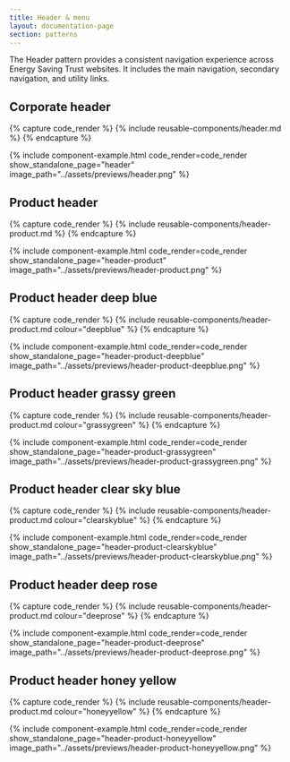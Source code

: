 ```yaml
---
title: Header & menu
layout: documentation-page
section: patterns
---
```


The Header pattern provides a consistent navigation experience across Energy Saving Trust websites. It includes the main navigation, secondary navigation, and utility links.

## Corporate header

{% capture code_render %}
  {% include reusable-components/header.md %}
{% endcapture %}

{% include component-example.html code_render=code_render show_standalone_page="header" image_path="../assets/previews/header.png" %}

## Product header

{% capture code_render %}
  {% include reusable-components/header-product.md %}
{% endcapture %}

{% include component-example.html code_render=code_render show_standalone_page="header-product" image_path="../assets/previews/header-product.png" %}

## Product header deep blue

{% capture code_render %}
  {% include reusable-components/header-product.md colour="deepblue" %}
{% endcapture %}

{% include component-example.html code_render=code_render show_standalone_page="header-product-deepblue" image_path="../assets/previews/header-product-deepblue.png" %}

## Product header grassy green

{% capture code_render %}
  {% include reusable-components/header-product.md colour="grassygreen" %}
{% endcapture %}

{% include component-example.html code_render=code_render show_standalone_page="header-product-grassygreen" image_path="../assets/previews/header-product-grassygreen.png" %}

## Product header clear sky blue

{% capture code_render %}
  {% include reusable-components/header-product.md colour="clearskyblue" %}
{% endcapture %}

{% include component-example.html code_render=code_render show_standalone_page="header-product-clearskyblue" image_path="../assets/previews/header-product-clearskyblue.png" %}

## Product header deep rose

{% capture code_render %}
  {% include reusable-components/header-product.md colour="deeprose" %}
{% endcapture %}

{% include component-example.html code_render=code_render show_standalone_page="header-product-deeprose" image_path="../assets/previews/header-product-deeprose.png" %}

## Product header honey yellow

{% capture code_render %}
  {% include reusable-components/header-product.md colour="honeyyellow" %}
{% endcapture %}

{% include component-example.html code_render=code_render show_standalone_page="header-product-honeyyellow" image_path="../assets/previews/header-product-honeyyellow.png" %}
